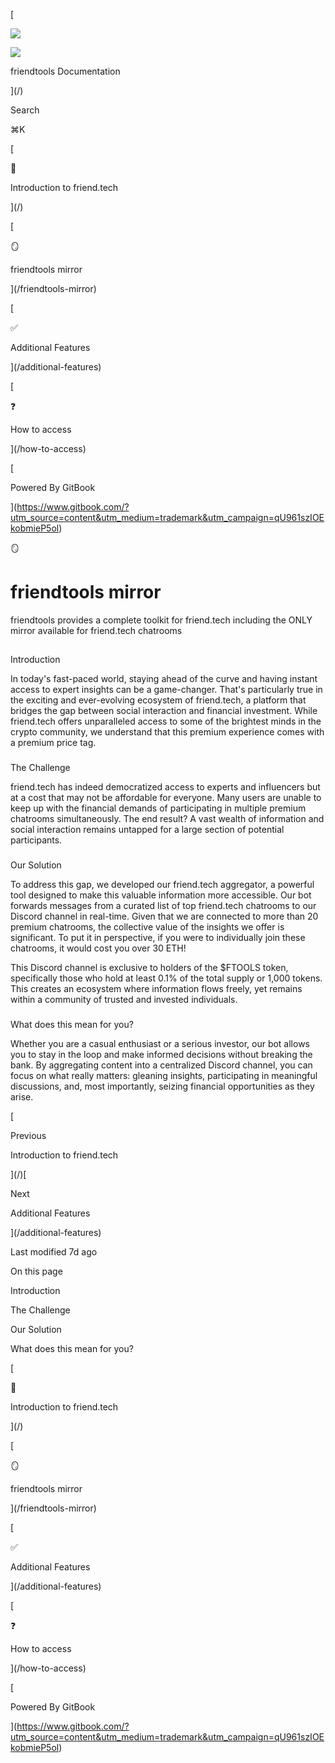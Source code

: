 [

![](https://www.gitbook.com/cdn-cgi/image/width=40,dpr=2,height=40,fit=contain,format=auto/https%3A%2F%2F1923115198-files.gitbook.io%2F~%2Ffiles%2Fv0%2Fb%2Fgitbook-x-prod.appspot.com%2Fo%2Fspaces%252FqU961szIOEkobmieP5ol%252Ficon%252FZwhqKkWxxcujzO5dn7rY%252Ftoolslogo.png%3Falt%3Dmedia%26token%3D0612ef59-76c3-4b12-bfbe-4f77df4264d9)

![](https://www.gitbook.com/cdn-cgi/image/width=24,dpr=2,height=24,fit=contain,format=auto/https%3A%2F%2F1923115198-files.gitbook.io%2F~%2Ffiles%2Fv0%2Fb%2Fgitbook-x-prod.appspot.com%2Fo%2Fspaces%252FqU961szIOEkobmieP5ol%252Ficon%252FZwhqKkWxxcujzO5dn7rY%252Ftoolslogo.png%3Falt%3Dmedia%26token%3D0612ef59-76c3-4b12-bfbe-4f77df4264d9)

friendtools Documentation



](/)

Search

⌘K

[

👋

Introduction to friend.tech

](/)

[

🪞

friendtools mirror

](/friendtools-mirror)

[

✅

Additional Features

](/additional-features)

[

❓

How to access

](/how-to-access)

[

Powered By GitBook



](https://www.gitbook.com/?utm_source=content&utm_medium=trademark&utm_campaign=qU961szIOEkobmieP5ol)

🪞

# friendtools mirror

friendtools provides a complete toolkit for friend.tech including the ONLY mirror available for friend.tech chatrooms

## 

Introduction[](#introduction)

In today's fast-paced world, staying ahead of the curve and having instant access to expert insights can be a game-changer. That's particularly true in the exciting and ever-evolving ecosystem of friend.tech, a platform that bridges the gap between social interaction and financial investment. While friend.tech offers unparalleled access to some of the brightest minds in the crypto community, we understand that this premium experience comes with a premium price tag.

### 

The Challenge[](#the-challenge)

friend.tech has indeed democratized access to experts and influencers but at a cost that may not be affordable for everyone. Many users are unable to keep up with the financial demands of participating in multiple premium chatrooms simultaneously. The end result? A vast wealth of information and social interaction remains untapped for a large section of potential participants.

### 

Our Solution[](#our-solution)

To address this gap, we developed our friend.tech aggregator, a powerful tool designed to make this valuable information more accessible. Our bot forwards messages from a curated list of top friend.tech chatrooms to our Discord channel in real-time. Given that we are connected to more than 20 premium chatrooms, the collective value of the insights we offer is significant. To put it in perspective, if you were to individually join these chatrooms, it would cost you over 30 ETH!

This Discord channel is exclusive to holders of the $FTOOLS token, specifically those who hold at least 0.1% of the total supply or 1,000 tokens. This creates an ecosystem where information flows freely, yet remains within a community of trusted and invested individuals.

### 

What does this mean for you?[](#what-does-this-mean-for-you)

Whether you are a casual enthusiast or a serious investor, our bot allows you to stay in the loop and make informed decisions without breaking the bank. By aggregating content into a centralized Discord channel, you can focus on what really matters: gleaning insights, participating in meaningful discussions, and, most importantly, seizing financial opportunities as they arise.

[

Previous

Introduction to friend.tech



](/)[

Next

Additional Features

](/additional-features)

Last modified 7d ago

On this page

Introduction

The Challenge

Our Solution

What does this mean for you?

[

👋

Introduction to friend.tech

](/)

[

🪞

friendtools mirror

](/friendtools-mirror)

[

✅

Additional Features

](/additional-features)

[

❓

How to access

](/how-to-access)

[

Powered By GitBook



](https://www.gitbook.com/?utm_source=content&utm_medium=trademark&utm_campaign=qU961szIOEkobmieP5ol)